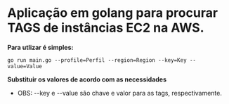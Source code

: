 # Aplicação em golang para procurar TAGS de instâncias EC2 na AWS.

**Para utlizar é simples:**

```
go run main.go --profile=Perfil --region=Region --key=Key --value=Value
```

**Substituir os valores de acordo com as necessidades**
- OBS: --key e --value são chave e valor para as tags, respectivamente.
